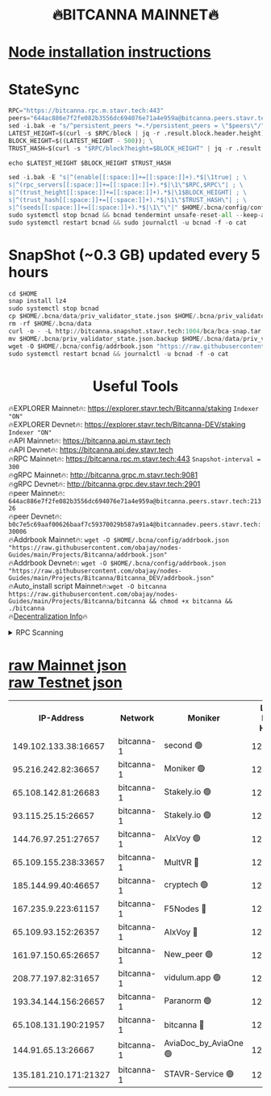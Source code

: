 <h1 align="center"> 🔥BITCANNA MAINNET🔥</h1>


[Node installation instructions](https://github.com/obajay/nodes-Guides/tree/main/Projects/Bitcanna)
=

# StateSync
```python
RPC="https://bitcanna.rpc.m.stavr.tech:443"
peers="644ac886e7f2fe082b3556dc694076e71a4e959a@bitcanna.peers.stavr.tech:21326"
sed -i.bak -e "s/^persistent_peers *=.*/persistent_peers = \"$peers\"/" $HOME/.bcna/config/config.toml
LATEST_HEIGHT=$(curl -s $RPC/block | jq -r .result.block.header.height); \
BLOCK_HEIGHT=$((LATEST_HEIGHT - 500)); \
TRUST_HASH=$(curl -s "$RPC/block?height=$BLOCK_HEIGHT" | jq -r .result.block_id.hash)

echo $LATEST_HEIGHT $BLOCK_HEIGHT $TRUST_HASH

sed -i.bak -E "s|^(enable[[:space:]]+=[[:space:]]+).*$|\1true| ; \
s|^(rpc_servers[[:space:]]+=[[:space:]]+).*$|\1\"$RPC,$RPC\"| ; \
s|^(trust_height[[:space:]]+=[[:space:]]+).*$|\1$BLOCK_HEIGHT| ; \
s|^(trust_hash[[:space:]]+=[[:space:]]+).*$|\1\"$TRUST_HASH\"| ; \
s|^(seeds[[:space:]]+=[[:space:]]+).*$|\1\"\"|" $HOME/.bcna/config/config.toml
sudo systemctl stop bcnad && bcnad tendermint unsafe-reset-all --keep-addr-book
sudo systemctl restart bcnad && sudo journalctl -u bcnad -f -o cat
```
# SnapShot (~0.3 GB) updated every 5 hours
```python
cd $HOME
snap install lz4
sudo systemctl stop bcnad
cp $HOME/.bcna/data/priv_validator_state.json $HOME/.bcna/priv_validator_state.json.backup
rm -rf $HOME/.bcna/data
curl -o - -L http://bitcanna.snapshot.stavr.tech:1004/bca/bca-snap.tar.lz4 | lz4 -c -d - | tar -x -C $HOME/.bcna --strip-components 2
mv $HOME/.bcna/priv_validator_state.json.backup $HOME/.bcna/data/priv_validator_state.json
wget -O $HOME/.bcna/config/addrbook.json "https://raw.githubusercontent.com/obajay/nodes-Guides/main/Projects/Bitcanna/addrbook.json"
sudo systemctl restart bcnad && journalctl -u bcnad -f -o cat
```

 <h1 align="center"> Useful Tools</h1>

🔥EXPLORER Mainnet🔥:    https://explorer.stavr.tech/Bitcanna/staking          `Indexer "ON"` \
🔥EXPLORER Devnet🔥:     https://explorer.stavr.tech/Bitcanna-DEV/staking     `Indexer "ON"` \
🔥API Mainnet🔥:         https://bitcanna.api.m.stavr.tech \
🔥API Devnet🔥:          https://bitcanna.api.dev.stavr.tech \
🔥RPC Mainnet🔥:         https://bitcanna.rpc.m.stavr.tech:443         `Snapshot-interval = 300` \
🔥gRPC Mainnet🔥:        http://bitcanna.grpc.m.stavr.tech:9081 \
🔥gRPC Devnet🔥:         http://bitcanna.grpc.dev.stavr.tech:2901 \
🔥peer Mainnet🔥:        `644ac886e7f2fe082b3556dc694076e71a4e959a@bitcanna.peers.stavr.tech:21326` \
🔥peer Devnet🔥:         `b0c7e5c69aaf00626baaf7c59370029b587a91a4@bitcannadev.peers.stavr.tech:30006` \
🔥Addrbook Mainnet🔥:    ```wget -O $HOME/.bcna/config/addrbook.json "https://raw.githubusercontent.com/obajay/nodes-Guides/main/Projects/Bitcanna/addrbook.json"``` \
🔥Addrbook Devnet🔥:    ```wget -O $HOME/.bcna/config/addrbook.json "https://raw.githubusercontent.com/obajay/nodes-Guides/main/Projects/Bitcanna/Bitcanna_DEV/addrbook.json"``` \
🔥Auto_install script Mainnet🔥:```wget -O bitcanna https://raw.githubusercontent.com/obajay/nodes-Guides/main/Projects/Bitcanna/bitcanna && chmod +x bitcanna && ./bitcanna``` \
🔥[Decentralization Info](https://github.com/obajay/StateSync-snapshots/tree/main/Projects/Bitcanna/Decentralization)🔥


<details>
<summary>RPC Scanning</summary>

<h2 align="center"> We scan nodes in real time every 4 hours. And we provide the final result of RPC endpoints.
We cannot influence the operation of these nodes in any way. </h2>


```python
If Voting Power is higher than 0 --> then the Node is a validator of the network and may be subject to attack and be a potential threat to the chain.
```
```python
We marked such validators with a red symbol
```

</details>

[raw Mainnet json](https://rpc-check.bcam.stavr.tech/bcam/rpc-bcam-result.json) \
[raw Testnet json](https://github.com/obajay/StateSync-snapshots/tree/main/Projects/Bitcanna/Rpc-Check-Testnet)
=



<table><tr><th>IP-Address</th><th>Network</th><th>Moniker</th><th>Latest Block Height</th><th>Earliest Block Height</th><th>Catching Up</th><th>Tx Index</th><th>Voting Power</th><th>Scan Time</th></tr><tr><td>149.102.133.38:16657</td><td>bitcanna-1</td><td>second 🟢</td><td>12953050</td><td>1</td><td>False</td><td>on</td><td>0</td><td>2024-03-10T20:24:52.451817894UTC</td></tr><tr><td>95.216.242.82:36657</td><td>bitcanna-1</td><td>Moniker 🟢</td><td>12953040</td><td>5776907</td><td>False</td><td>on</td><td>0</td><td>2024-03-10T20:23:53.198841028UTC</td></tr><tr><td>65.108.142.81:26683</td><td>bitcanna-1</td><td>Stakely.io 🟢</td><td>12953043</td><td>6152001</td><td>False</td><td>on</td><td>0</td><td>2024-03-10T20:24:14.363321254UTC</td></tr><tr><td>93.115.25.15:26657</td><td>bitcanna-1</td><td>Stakely.io 🟢</td><td>12953043</td><td>6520001</td><td>False</td><td>on</td><td>0</td><td>2024-03-10T20:24:09.986315836UTC</td></tr><tr><td>144.76.97.251:27657</td><td>bitcanna-1</td><td>AlxVoy 🟢</td><td>12953048</td><td>8805201</td><td>False</td><td>on</td><td>0</td><td>2024-03-10T20:24:43.941268748UTC</td></tr><tr><td>65.109.155.238:33657</td><td>bitcanna-1</td><td>MultVR 🔴</td><td>12862073</td><td>9933415</td><td>False</td><td>on</td><td>353850</td><td>2024-03-10T20:24:21.870588337UTC</td></tr><tr><td>185.144.99.40:46657</td><td>bitcanna-1</td><td>cryptech 🟢</td><td>12953039</td><td>11528001</td><td>False</td><td>on</td><td>0</td><td>2024-03-10T20:23:48.807414740UTC</td></tr><tr><td>167.235.9.223:61157</td><td>bitcanna-1</td><td>F5Nodes 🔴</td><td>12953045</td><td>12084001</td><td>False</td><td>on</td><td>570</td><td>2024-03-10T20:24:24.125241497UTC</td></tr><tr><td>65.109.93.152:26357</td><td>bitcanna-1</td><td>AlxVoy 🔴</td><td>12953050</td><td>12109301</td><td>False</td><td>on</td><td>1391822</td><td>2024-03-10T20:24:52.978836496UTC</td></tr><tr><td>161.97.150.65:26657</td><td>bitcanna-1</td><td>New_peer 🟢</td><td>12953044</td><td>12254001</td><td>False</td><td>on</td><td>0</td><td>2024-03-10T20:24:14.634070189UTC</td></tr><tr><td>208.77.197.82:31657</td><td>bitcanna-1</td><td>vidulum.app 🟢</td><td>12953044</td><td>12386934</td><td>False</td><td>on</td><td>0</td><td>2024-03-10T20:24:17.419461207UTC</td></tr><tr><td>193.34.144.156:26657</td><td>bitcanna-1</td><td>Paranorm 🟢</td><td>12953046</td><td>12697701</td><td>False</td><td>on</td><td>0</td><td>2024-03-10T20:24:30.814362812UTC</td></tr><tr><td>65.108.131.190:21957</td><td>bitcanna-1</td><td>bitcanna 🔴</td><td>12953046</td><td>12853046</td><td>False</td><td>on</td><td>419710</td><td>2024-03-10T20:24:28.511207630UTC</td></tr><tr><td>144.91.65.13:26667</td><td>bitcanna-1</td><td>AviaDoc_by_AviaOne 🟢</td><td>12953047</td><td>12939901</td><td>False</td><td>on</td><td>0</td><td>2024-03-10T20:24:39.314572403UTC</td></tr><tr><td>135.181.210.171:21327</td><td>bitcanna-1</td><td>STAVR-Service 🟢</td><td>12953048</td><td>12950601</td><td>False</td><td>on</td><td>0</td><td>2024-03-10T20:24:43.720745029UTC</td></tr></table>
